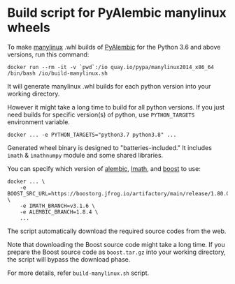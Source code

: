# Build script for PyAlembic manylinux wheels

To make [manylinux](https://github.com/pypa/manylinux) .whl builds of [PyAlembic](https://github.com/alembic/alembic) for the Python 3.6 and above versions, run this command:
```
docker run --rm -it -v `pwd`:/io quay.io/pypa/manylinux2014_x86_64 /bin/bash /io/build-manylinux.sh
```

It will generate manylinux .whl builds for each python version into your working directory.

However it might take a long time to build for all python versions. If you just need builds for specific version(s) of python, use `PYTHON_TARGETS` environment variable.
```
docker ... -e PYTHON_TARGETS="python3.7 python3.8" ...
```

Generated wheel binary is designed to "batteries-included." It includes `imath` & `imathnumpy` module and some shared libraries.

You can specify which version of [alembic](https://github.com/alembic/alembic), [Imath](https://github.com/AcademySoftwareFoundation/Imath), and [boost](https://github.com/boostorg/boost) to use:
```
docker ... \
    -e BOOST_SRC_URL=https://boostorg.jfrog.io/artifactory/main/release/1.80.0/source/boost_1_80_0.tar.gz \
    -e IMATH_BRANCH=v3.1.6 \
    -e ALEMBIC_BRANCH=1.8.4 \
    ...
```

The script automatically download the required source codes from the web.

Note that downloading the Boost source code might take a long time. If you prepare the Boost source code as `boost.tar.gz` into your working directory, the script will bypass the download phase.

For more details, refer `build-manylinux.sh` script.